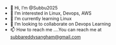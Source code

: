 - 👋 Hi, I’m @Subbu2025
- 👀 I’m interested in Linux, Devops, AWS
- 🌱 I’m currently learning Linux
- 💞️ I’m looking to collaborate on Devops Learning
- 📫 How to reach me ....You can reach me at subbareddysangham@gmail.com
<!---
Subbu2025/Subbu2025 is a ✨ special ✨ repository because its `README.md` (this file) appears on your GitHub profile.
You can click the Preview link to take a look at your changes.
--->
